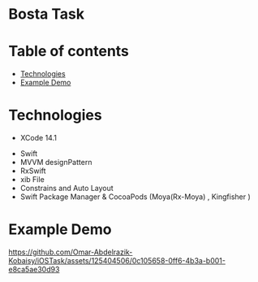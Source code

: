# Bosta Task
# Table of contents
* [Technologies](#technologies)
* [Example Demo](#example-demo)


# Technologies
* XCode 14.1
- Swift
- MVVM designPattern
- RxSwift
-  xib File 
- Constrains and Auto Layout
- Swift Package Manager & CocoaPods (Moya(Rx-Moya) , Kingfisher )

# Example Demo



https://github.com/Omar-Abdelrazik-Kobaisy/iOSTask/assets/125404506/0c105658-0ff6-4b3a-b001-e8ca5ae30d93

